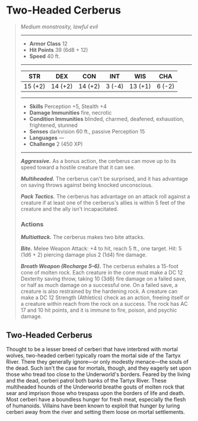 # Two-Headed Cerberus
>*Medium monstrosity, lawful evil*
>___
>- **Armor Class** 12
>- **Hit Points** 39 (6d8 + 12)
>- **Speed** 40 ft.
>___
>|STR|DEX|CON|INT|WIS|CHA|
>|:---:|:---:|:---:|:---:|:---:|:---:|
>|15 (+2)|14 (+2)|14 (+2)|3 (-4)|13 (+1)|6 (-2)|
>___
>- **Skills** Perception +5, Stealth +4
>- **Damage Immunities** fire, necrotic
>- **Condition Immunities** blinded, charmed, deafened, exhaustion, frightened, stunned
>- **Senses** darkvision 60 ft., passive Perception 15
>- **Languages** —
>- **Challenge** 2 (450 XP)
>___
>***Aggressive.*** As a bonus action, the cerberus can move up to its speed toward a hostile creature that it can see.  
>
>***Multiheaded.*** The cerberus can't be surprised, and it has advantage on saving throws against being knocked unconscious.  
>
>***Pack Tactics.*** The cerberus has advantage on an attack roll against a creature if at least one of the cerberus's allies is within 5 feet of the creature and the ally isn't incapacitated.  
>
>### Actions
>***Multiattack.*** The cerberus makes two bite attacks.  
>
>***Bite.*** Melee Weapon Attack: +4 to hit, reach 5 ft., one target. Hit: 5 (1d6 + 2) piercing damage plus 2 (1d4) fire damage.  
>
>***Breath Weapon (Recharge 5–6).*** The cerberus exhales a 15-foot cone of molten rock. Each creature in the cone must make a DC 12 Dexterity saving throw, taking 10 (3d6) fire damage on a failed save, or half as much damage on a successful one. On a failed save, a creature is also restrained by the hardening rock. A creature can make a DC 12 Strength (Athletics) check as an action, freeing itself or a creature within reach from the rock on a success. The rock has AC 17 and 10 hit points, and it is immune to fire, poison, and psychic damage.
## Two-Headed Cerberus
Thought to be a lesser breed of cerberi that have interbred with mortal wolves, two-headed cerberi typically roam the mortal side of the Tartyx River. There they generally ignore—or only modestly menace—the souls of the dead. Such isn't the case for mortals, though, and they eagerly set upon those who tread too close to the Underworld's borders.
Feared by the living and the dead, cerberi patrol both banks of the Tartyx River. These multiheaded hounds of the Underworld breathe gouts of molten rock that sear and imprison those who trespass upon the borders of life and death. Most cerberi have a boundless hunger for fresh meat, especially the flesh of humanoids. Villains have been known to exploit that hunger by luring cerberi away from the river and setting them loose on mortal settlements.